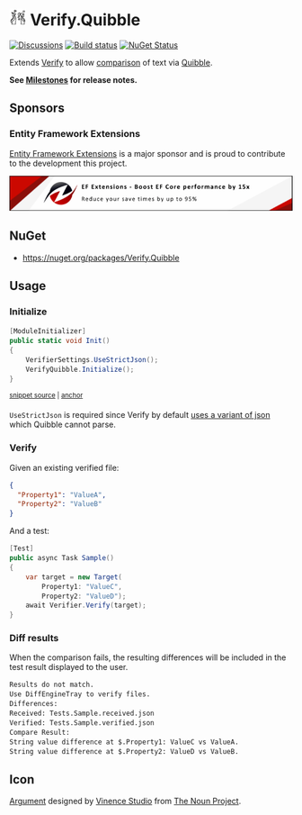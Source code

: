 # <img src="/src/icon.png" height="30px"> Verify.Quibble

[![Discussions](https://img.shields.io/badge/Verify-Discussions-yellow?svg=true&label=)](https://github.com/orgs/VerifyTests/discussions)
[![Build status](https://ci.appveyor.com/api/projects/status/a87e2jpm0s4f34gu?svg=true)](https://ci.appveyor.com/project/SimonCropp/Verify-Quibble)
[![NuGet Status](https://img.shields.io/nuget/v/Verify.Quibble.svg)](https://www.nuget.org/packages/Verify.Quibble/)

Extends [Verify](https://github.com/VerifyTests/Verify) to allow [comparison](https://github.com/VerifyTests/Verify/blob/master/docs/comparer.md) of text via [Quibble](https://github.com/nrkno/Quibble).

**See [Milestones](../../milestones?state=closed) for release notes.**


## Sponsors


### Entity Framework Extensions<!-- include: zzz. path: /docs/zzz.include.md -->

[Entity Framework Extensions](https://entityframework-extensions.net/) is a major sponsor and is proud to contribute to the development this project.

[![Entity Framework Extensions](docs/zzz.png)](https://entityframework-extensions.net)<!-- endInclude -->


## NuGet

 * https://nuget.org/packages/Verify.Quibble


## Usage


### Initialize

<!-- snippet: enable -->
<a id='snippet-enable'></a>
```cs
[ModuleInitializer]
public static void Init()
{
    VerifierSettings.UseStrictJson();
    VerifyQuibble.Initialize();
}
```
<sup><a href='/src/Tests/ModuleInit.cs#L3-L12' title='Snippet source file'>snippet source</a> | <a href='#snippet-enable' title='Start of snippet'>anchor</a></sup>
<!-- endSnippet -->

`UseStrictJson` is required since Verify by default [uses a variant of json](https://github.com/VerifyTests/Verify/blob/main/docs/serializer-settings.md#not-valid-json) which Quibble cannot parse.


### Verify

Given an existing verified file:

```json
{
  "Property1": "ValueA",
  "Property2": "ValueB"
}
```

And a test:

```cs
[Test]
public async Task Sample()
{
    var target = new Target(
        Property1: "ValueC",
        Property2: "ValueD");
    await Verifier.Verify(target);
}
```


### Diff results

When the comparison fails, the resulting differences will be included in the test result displayed to the user.

```txt
Results do not match.
Use DiffEngineTray to verify files.
Differences:
Received: Tests.Sample.received.json
Verified: Tests.Sample.verified.json
Compare Result:
String value difference at $.Property1: ValueC vs ValueA.
String value difference at $.Property2: ValueD vs ValueB.
```


## Icon

[Argument](https://thenounproject.com/term/argument/2311124/) designed by [Vinence Studio](https://thenounproject.com/vinzencestudio/) from [The Noun Project](https://thenounproject.com).
